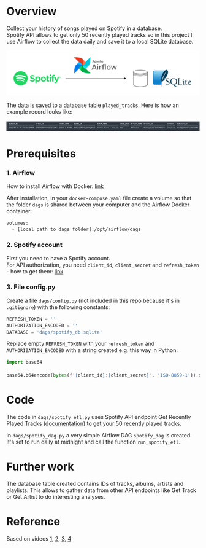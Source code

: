 # Overview
Collect your history of songs played on Spotify in a database.  
Spotify API allows to get only 50 recently played tracks so in this project I use Airflow to collect the data daily and save it to a local SQLite database.  

<img src="https://github.com/gosia-b/spotify-etl-airflow/blob/master/spotify-etl-airflow.drawio.png">

The data is saved to a database table `played_tracks`. Here is how an example record looks like:
<br><br>
<img src="https://github.com/gosia-b/spotify-etl-airflow/blob/master/example_row.png">

# Prerequisites
### 1. Airflow  
How to install Airflow with Docker: [link](https://airflow.apache.org/docs/apache-airflow/stable/start/docker.html)

After installation, in your `docker-compose.yaml` file create a volume so that the folder `dags` is shared between your computer and the Airflow Docker container:
```
volumes:
  - [local path to dags folder]:/opt/airflow/dags
```
### 2. Spotify account
First you need to have a Spotify account.  
For API authorization, you need `client_id`, `client_secret` and `refresh_token` - how to get them: [link](https://benwiz.com/blog/create-spotify-refresh-token/)


### 3. File config.py

Create a file `dags/config.py` (not included in this repo because it's in `.gitignore`) with the following constants:
```python
REFRESH_TOKEN = ''
AUTHORIZATION_ENCODED = '' 
DATABASE = 'dags/spotify_db.sqlite'
```
Replace empty `REFRESH_TOKEN` with your `refresh_token` and `AUTHORIZATION_ENCODED` with a string created e.g. this way in Python:
```python
import base64

base64.b64encode(bytes(f'{client_id}:{client_secret}', 'ISO-8859-1')).decode('ascii')
```

# Code
The code in `dags/spotify_etl.py` uses Spotify API endpoint Get Recently Played Tracks ([documentation](https://developer.spotify.com/documentation/web-api/reference/#/operations/get-recently-played)) to get your 50 recently played tracks.

In `dags/spotify_dag.py` a very simple Airflow DAG `spotify_dag` is created. It's set to run daily at midnight and call the function `run_spotify_etl`.

# Further work
The database table created contains IDs of tracks, albums, artists and playlists. This allows to gather data from other API endpoints like Get Track or Get Artist to do interesting analyses.

# Reference
Based on videos [1](https://www.youtube.com/watch?v=dvviIUKwH7o), [2](https://www.youtube.com/watch?v=X-phMpEp6Gs),
[3](https://www.youtube.com/watch?v=rvPtpOjzVTQ), [4](https://www.youtube.com/watch?v=i25ttd32-eo)
